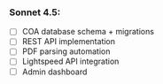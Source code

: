 ### **Sonnet 4.5:**
- [ ] COA database schema + migrations
- [ ] REST API implementation
- [ ] PDF parsing automation
- [ ] Lightspeed API integration
- [ ] Admin dashboard
